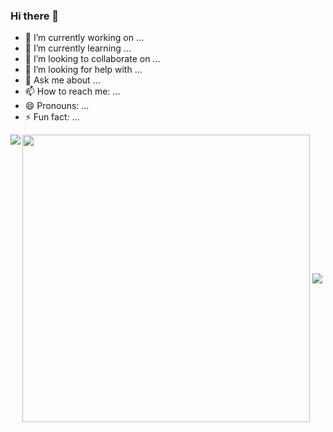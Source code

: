 ### Hi there 👋

<!--
**lovebai/lovebai** is a ✨ _special_ ✨ repository because its `README.md` (this file) appears on your GitHub profile.

Here are some ideas to get you started:
-->
- 🔭 I’m currently working on ...
- 🌱 I’m currently learning ...
- 👯 I’m looking to collaborate on ...
- 🤔 I’m looking for help with ...
- 💬 Ask me about ...
- 📫 How to reach me: ...
- 😄 Pronouns: ...
- ⚡ Fun fact: ...

<!--
![lovebai's Github stats](https://github-readme-stats.vercel.app/api?username=lovebai&show_icons=true&bg_color=#ffffff&theme=radical) 

[![Top Langs](https://github-readme-stats.vercel.app/api/top-langs/?username=lovebai&layout=compact)](https://github.com/anuraghazra/github-readme-stats)
-->
<div>
<img align="center" height="460" src="https://pic2.zhimg.com/v2-28020003d4a493c78d8202ba6c35f179_b.webp">

<a href="https://github.com/lovebai" align="left" >
  <img align="left" src="https://github-readme-stats.vercel.app/api?username=lovebai&show_icons=true&hide_border=true&bg_color=#ffffff&theme=radical" />
</a>
<a href="https://github.com/lovebai" align="right" >
  <img align="center" src="https://github-readme-stats.vercel.app/api/top-langs/?username=lovebai&layout=compact&hide_border=true" />
</a>
 </div>

